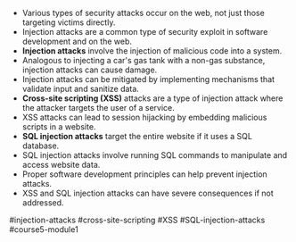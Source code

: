 -   Various types of security attacks occur on the web, not just those targeting victims directly.
-   Injection attacks are a common type of security exploit in software development and on the web.
-  **Injection attacks** involve the injection of malicious code into a system.
-   Analogous to injecting a car's gas tank with a non-gas substance, injection attacks can cause damage.
-   Injection attacks can be mitigated by implementing mechanisms that validate input and sanitize data.
-   **Cross-site scripting (XSS)** attacks are a type of injection attack where the attacker targets the user of a service.
-   XSS attacks can lead to session hijacking by embedding malicious scripts in a website.
-   **SQL injection attacks** target the entire website if it uses a SQL database.
-   SQL injection attacks involve running SQL commands to manipulate and access website data.
-   Proper software development principles can help prevent injection attacks.
-   XSS and SQL injection attacks can have severe consequences if not addressed.

#injection-attacks #cross-site-scripting #XSS #SQL-injection-attacks #course5-module1 